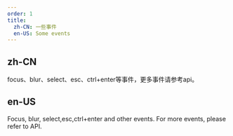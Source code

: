 ```yaml
---
order: 1
title:
  zh-CN: 一些事件
  en-US: Some events
---
```


## zh-CN

focus、blur、select、esc、ctrl+enter等事件，更多事件请参考api。

## en-US

Focus, blur, select,esc,ctrl+enter and other events. For more events, please refer to API.